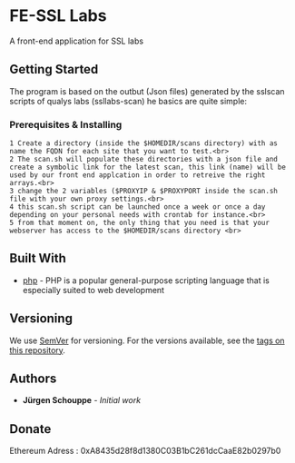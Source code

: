 # FE-SSL Labs

A front-end application for SSL labs

## Getting Started

The program is based on the outbut (Json files) generated by the sslscan scripts of qualys labs (ssllabs-scan)
he basics are quite simple:



### Prerequisites & Installing

```
1 Create a directory (inside the $HOMEDIR/scans directory) with as name the FQDN for each site that you want to test.<br>
2 The scan.sh will populate these directories with a json file and create a symbolic link for the latest scan, this link (name) will be used by our front end applcation in order to retreive the right arrays.<br>
3 change the 2 variables ($PROXYIP & $PROXYPORT inside the scan.sh file with your own proxy settings.<br>
4 this scan.sh script can be launched once a week or once a day depending on your personal needs with crontab for instance.<br>
5 from that moment on, the only thing that you need is that your webserver has access to the $HOMEDIR/scans directory <br>
```

## Built With

* [php](https://github.com/php) - PHP is a popular general-purpose scripting language that is especially suited to web development


## Versioning

We use [SemVer](http://semver.org/) for versioning. For the versions available, see the [tags on this repository](https://github.com/your/project/tags). 

## Authors

* **Jürgen Schouppe** - *Initial work* 

## Donate

Ethereum Adress : 0xA8435d28f8d1380C03B1bC261dcCaaE82b0297b0


